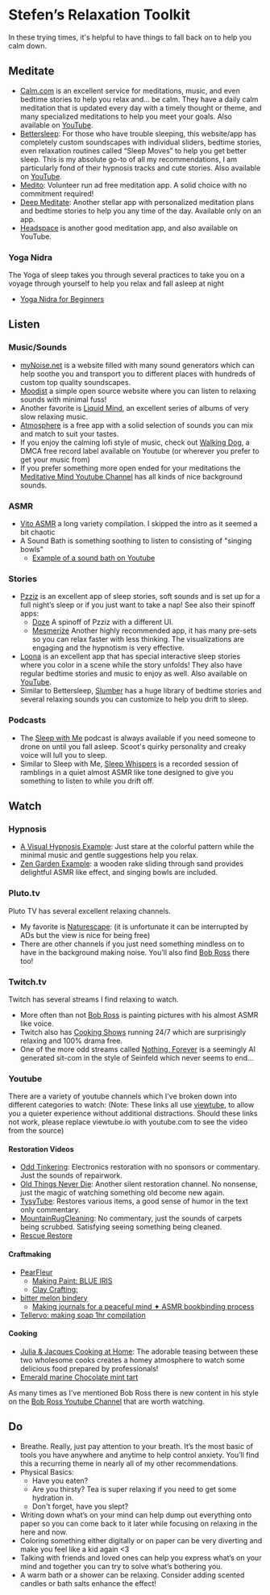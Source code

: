 ﻿# Stefen’s Relaxation Toolkit

In these trying times, it's helpful to have things to fall back on to help you calm down.

## Meditate

- [Calm.com](https://www.calm.com) is an excellent service for meditations, music, and even bedtime stories to help you relax and… be calm. They have a daily calm meditation that is updated every day with a timely thought or theme, and many specialized meditations to help you meet your goals. Also available on [YouTube](https://www.viewtube.io/user/calmdotcom).
- [Bettersleep](http://bettersleep.com/): For those who have trouble sleeping, this website/app has completely custom soundscapes with individual sliders, bedtime stories, even relaxation routines called “Sleep Moves” to help you get better sleep. This is my absolute go-to of all my recommendations, I am particularly fond of their hypnosis tracks and cute stories. Also available on [YouTube](https://www.viewtube.io/user/utopiansounds).
- [Medito](https://meditofoundation.org/medito-app): Volunteer run ad free meditation app. A solid choice with no commitment required!
- [Deep Meditate](https://deepmeditate.com): Another stellar app with personalized meditation plans and bedtime stories to help you any time of the day. Available only on an app.
- [Headspace](https://www.headspace.com) is another good meditation app, and also available on YouTube.

### Yoga Nidra
The Yoga of sleep takes you through several practices to take you on a voyage through yourself to help you relax and fall asleep at night
- [Yoga Nidra for Beginners](https://www.youtube.com/watch?v=zjm-LqavvZo)

## Listen

### Music/Sounds

- [myNoise.net](http://mynoise.net/) is a website filled with many sound generators which can help soothe you and transport you to different places with hundreds of custom top quality soundscapes.
- [Moodist](https://moodist.app/) a simple open source website where you can listen to relaxing sounds with minimal fuss!
- Another favorite is [Liquid Mind](https://www.viewtube.io/channel/UCgogqJdyUFxNWjdD69kyE5Q), an excellent series of albums of very slow relaxing music.
- [Atmosphere](https://peakpocketstudios.com) is a free app with a solid selection of sounds you can mix and match to suit your tastes.
- If you enjoy the calming lofi style of music, check out [Walking Dog](https://www.viewtube.io/c/WalkingDogMusic), a DMCA free record label available on Youtube (or wherever you prefer to get your music from)
- If you prefer something more open ended for your meditations the [Meditative Mind Youtube Channel](https://www.viewtube.io/c/TheMeditativeMind) has all kinds of nice background sounds.

### ASMR
- [Vito ASMR](https://viewtube.io/watch?v=NkKyY3eqll0?t=223&si=DozQfevujQsbso4X) a long variety compilation. I skipped the intro as it seemed a bit chaotic
- A Sound Bath is something soothing to listen to consisting of "singing bowls"
  - [Example of a sound bath on Youtube](https://www.viewtube.io/watch?v=-BlO514Iwvo)

### Stories

- [Pzziz](https://pzizz.com) is an excellent app of sleep stories, soft sounds and is set up for a full night’s sleep or if you just want to take a nap! See also their spinoff apps:
  - [Doze](https://dozeapp.com/) A spinoff of Pzziz with a different UI.
  - [Mesmerize](https://www.mesmerizeapp.com/) Another highly recommended app, it has many pre-sets so you can relax faster with less thinking. The visualizations are engaging and the hypnotism is very effective.
- [Loona](https://loona.app) is an excellent app that has special interactive sleep stories where you color in a scene while the story unfolds! They also have regular bedtime stories and music to enjoy as well. Also available on [YouTube](https://www.viewtube.io/channel/UCvOwxjPkjT8TdGrEP3IsxzA).
- Similar to Bettersleep, [Slumber](https://slumber.fm) has a huge library of bedtime stories and several relaxing sounds you can customize to help you drift to sleep.

### Podcasts

- The [Sleep with Me](https://www.sleepwithmepodcast.com) podcast is always available if you need someone to drone on until you fall asleep. Scoot's quirky personality and creaky voice will lull you to sleep.
- Similar to Sleep with Me, [Sleep Whispers](https://sleepwhispers.com) is a recorded session of ramblings in a quiet almost ASMR like tone designed to give you something to listen to while you drift off.

## Watch

### Hypnosis
- [A Visual Hypnosis Example](https://www.viewtube.io/watch?v=it5WX2gxXP4): Just stare at the colorful pattern while the minimal music and gentle suggestions help you relax.
- [Zen Garden Example](https://www.viewtube.io/watch?v=wxflcCxqebU): a wooden rake sliding through sand provides delightful ASMR like effect, and singing bowls are included.

### Pluto.tv 
Pluto TV has several excellent relaxing channels.
- My favorite is [Naturescape](https://pluto.tv/live-tv/naturescape): (it is unfortunate it can be interrupted by ADs but the view is nice for being free)
- There are other channels if you just need something mindless on to have in the background making noise. You’ll also find [Bob Ross](https://pluto.tv/en/live-tv/the-bob-ross-channel) there too!

### Twitch.tv
Twitch has several streams I find relaxing to watch.
- More often than not [Bob Ross](https://www.twitch.tv/bobross) is painting pictures with his almost ASMR like voice.
- Twitch also has [Cooking Shows](https://www.twitch.tv/hungry) running 24/7 which are surprisingly relaxing and 100% drama free.
- One of the more odd streams called [Nothing, Forever](https://www.twitch.tv/watchmeforever) is a seemingly AI generated sit-com in the style of Seinfeld which never seems to end...

### Youtube 
There are a variety of youtube channels which I've broken down into different categories to watch:
(Note: These links all use [viewtube](https://github.com/viewtube/viewtube), to allow you a quieter experience without additional distractions. Should these links not work, please replace viewtube.io with youtube.com to see the video from the source)

#### Restoration Videos
- [Odd Tinkering](https://www.viewtube.io/@OddTinkering): Electronics restoration with no sponsors or commentary. Just the sounds of repairwork.
- [Old Things Never Die](https://www.viewtube.io/@OldThingsNeverDie-): Another silent restoration channel. No nonsense, just the magic of watching something old become new again.
- [TysyTube](https://www.viewtube.io/@TysyTube): Restores various items, a good sense of humor in the text only commentary.
- [MountainRugCleaning](https://www.viewtube.io/@MountainRugCleaning): No commentary, just the sounds of carpets being scrubbed. Satisfying seeing something being cleaned.
- [Rescue Restore](https://www.viewtube.io/@RescueRestore)

#### Craftmaking
- [PearFleur](https://www.viewtube.io/@PearFleur)
  - [Making Paint: BLUE IRIS](https://www.viewtube.io/watch?v=aCKtkvFvXa8)
  - [Clay Crafting:](https://www.viewtube.io/watch?v=5CZMI__cL_A)
- [bitter melon bindery](https://www.viewtube.io/@bittermelonbindery)
  - [Making journals for a peaceful mind ✦ ASMR bookbinding process](https://viewtube.io/watch?v=f8lwRyhKaBM?si=mOnOcTOmube07tNJ)
- [Tellervo: making soap 1hr compilation](https://www.viewtube.io/watch?v=qOly3ET6HkU)

#### Cooking
- [Julia & Jacques Cooking at Home](https://www.viewtube.io/playlist?list=PLCfyaSfs-7cwR_pwMUqdrDN6xtgPxKlAa): The adorable teasing between these two wholesome cooks creates a homey atmosphere to watch some delicious food prepared by professionals!
- [Emerald marine Chocolate mint tart](https://www.viewtube.io/watch?v=TXXjeIF7M7I)

As many times as I've mentioned Bob Ross there is new content in his style on the [Bob Ross Youtube Channel](https://www.viewtube.io/@bobross_thejoyofpainting) that are worth watching. 

## Do

- Breathe. Really, just pay attention to your breath. It’s the most basic of tools you have anywhere and anytime to help control anxiety. You’ll find this a recurring theme in nearly all of my other recommendations.
- Physical Basics: 
  - Have you eaten? 
  - Are you thirsty? Tea is super relaxing if you need to get some hydration in. 
  - Don't forget, have you slept?
- Writing down what’s on your mind can help dump out everything onto paper so you can come back to it later while focusing on relaxing in the here and now.
- Coloring something either digitally or on paper can be very diverting and make you feel like a kid again <3
- Talking with friends and loved ones can help you express what’s on your mind and together you can try to solve what’s bothering you.
- A warm bath or a shower can be relaxing. Consider adding scented candles or bath salts enhance the effect!
